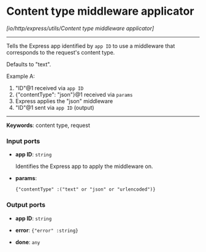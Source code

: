 # Content type middleware applicator

_[io/http/express/utils/Content type middleware applicator]_

---

Tells the Express app identified by `app ID` to use a middleware that corresponds to the request's content type.  
  
Defaults to "text".  
  
Example A:  
1. "ID"@1 received via `app ID`  
2. {"contentType": "json"}@1 received via `params`  
3. Express applies the "json" middleware  
4. "ID"@1 sent via `app ID` (output)  

---

__Keywords__: content type, request

### Input ports

* __app ID__: ` string `


    Identifies the Express app to apply the middleware on.  


* __params__: 
    ```
    {"contentType" :("text" or "json" or "urlencoded")}
    ```

### Output ports

* __app ID__: ` string `


* __error__: ` {"error" :string} `


* __done__: ` any `

